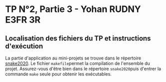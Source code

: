 # TP N°2, Partie 3 - Yohan RUDNY E3FR 3R

## Localisation des fichiers du TP et instructions d'exécution

La partie d'application au mini-projets se trouve dans le répertoire [snake2020](https://git.esiee.fr/rudnyy/snake2025/-/blob/main/login_tp2/3_application_mini_projet/snake2020). Le fichier `makefile`permet la compilation de l'ensemble du projet. Assurez-vous d'être bien dans le répertoire `snake2020`puis d'entrer la commande `make` seule pour obtenir les exécutables.